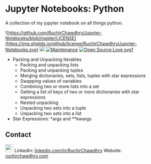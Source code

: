# Jupyter Notebooks: Python

A collection of my jupyter notebook on all things python.

![https://github.com/RuchirChawdhry/Jupyter-Notebooks/blob/master/LICENSE](https://img.shields.io/github/license/RuchirChawdhry/Jupyter-Notebooks.svg) ![](https://img.shields.io/pypi/pyversions/Django.svg)  [![Maintenance](https://img.shields.io/badge/Maintained%3F-yes-green.svg)](https://github.com/RuchirChawdhry/Jupyter-Notebooks/graphs/commit-activity) [![Open Source Love svg1](https://badges.frapsoft.com/os/v1/open-source.svg?v=103)](https://github.com/RuchirChawdhry/Jupyter-Notebooks)



- Packing and Unpacking Iterables
  - Packing and unpacking lists
  - Packing and unpacking tuples
  - Merging dictionaries, sets, lists, tuples with star expressions
  - Swapping values of variables
  - Combining two or more lists into a set
  - Getting a list of keys of two or more dictionaries with star expressions
  - Nested unpacking
  - Unpacking two sets into a tuple
  - Unpacking two sets into a list
- Star Expressions: \*args and \*\*kwargs

## Contact


<img height="25" width="25" src="https://cdn.jsdelivr.net/npm/simple-icons@latest/icons/linkedin.svg" />  LinkedIn: [linkedin.com/in/RuchirChawdhry](https://www.linkedin.com/in/ruchirchawdhry/)
Website: [ruchirchawdhry.com](https://ruchirchawdhry.com)

